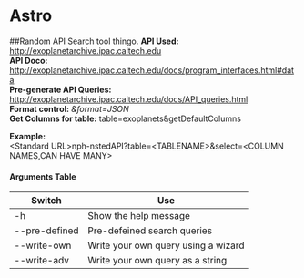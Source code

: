 # Astro
##Random API Search tool thingo. 
**API Used:**			 http://exoplanetarchive.ipac.caltech.edu<br>
**API Doco:**                    http://exoplanetarchive.ipac.caltech.edu/docs/program_interfaces.html#data<br>
**Pre-generate API Queries:**    http://exoplanetarchive.ipac.caltech.edu/docs/API_queries.html<br>
**Format control:**              *&format=JSON*<br>
**Get Columns for table:**       table=exoplanets&getDefaultColumns<br>


**Example:<br>**
    \<Standard URL\>nph-nstedAPI?table=\<TABLENAME\>&select=\<COLUMN NAMES,CAN HAVE MANY\><br>
    
    
#### Arguments Table
| Switch	| Use	|
|---		|---	|
|-h		|Show the help message|
|--pre-defined	|Pre-defeined search queries|
|--write-own	|Write your own query using a wizard|
|--write-adv	|Write your own query as a string|
